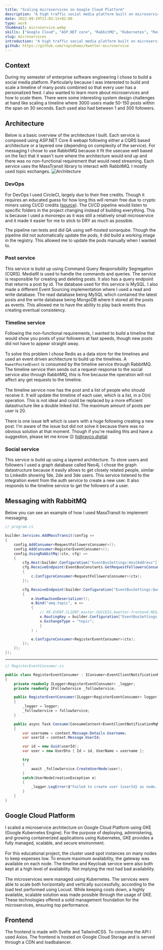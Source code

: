 ```yaml
---
title: "Scaling microservices on Google Cloud Platform"
description: "A high traffic social media platform built on microservices, using ASP.NET core, Redis, RabbitMQ and Kubernetes."
date: 2022-09-29T21:03:13+02:00
type: work
thumbnail: microservice.webp
skills: ["Google Cloud", "ASP.NET core", "RabbitMQ", "Kubernetes", "Redis"]
slug: microservices
introduction: "A high traffic social media platform built on microservices, using ASP.NET core, Redis, RabbitMQ and Kubernetes."
github: https://github.com/raycohaex/kwetter-microservice
---
```

## Context
During my semester of enterprise software engineering I chose to build a social media platform. Particularly because I was interested to build and scale a timeline of many posts combined so that every user has a personalized feed. I also wanted to learn more about microservices and how to scale them. There were some interesting system design challenges at hand like scaling a timeline where 3000 users made 50-150 posts within the span on 30 seconds. Each used also had between 1 and 300 followers.

## Architecture
Below is a basic overview of the architecture I built. Each service is composed using ASP.NET Core 6 webapi following either a CQRS based architecture or a layered one (depending on complexity of the service). For messaging I chose to use RabbitMQ because it fit the usecase well based on the fact that it wasn't sure where the architecture would end up and there was no non-functional requirement that would need streaming. Each service uses the MassTransit library to interact with RabbitMQ. I mostly used topic exchanges.
![Architecture](/microservice-architecture.jpg "Basic overview of the architecture")

### DevOps
For DevOps I used CircleCI, largely due to their free credits. Though it requires an educated guess for how long this will remain free due to crypto miners using CI/CD credits ([source](https://dev.to/n3wt0n/crypto-mining-is-killing-all-free-ci-cd-platforms-4chc)).
The CI/CD pipeline would listen to specific folders in the project changing instead of building everything. This is because I used a monorepo as it was still a relatively small microservice and it made it easier for me to stick to DRY as much as possible.

The pipeline ran tests and did QA using self-hosted sonarqube. Though the pipeline did not automatically update the pods, it did build a working image in the registry. This allowed me to update the pods manually when I wanted to.

### Post service
This service is build up using Command Query Responsibility Segregation (CQRS). MediatR is used to handle the commands and queries. The service is responsible for creating and deleting posts. It also has a query endpoint that returns a post by id. The database used for this service is MySQL. I also made a different Event Sourcing implementation where I used a read and write database. The read database being MySQL which contained the latest posts and the write database being MongoDB where it stored all the posts as events. This allowed me to have the ability to play back events thus creating eventual consistency.

### Timeline service
Following the non-functional requirements, I wanted to build a timeline that would show you posts of your followers at fast speeds, though new posts did not have to appear straight away.
\
\
To solve this problem I chose Redis as a data store for the timelines and used an event driven architecture to build up the timelines. A `KweetPostedEvent` is consumed by the timeline service through RabbitMQ. The timeline service then sends out a request-response to the social service also through RabbitMQ, this is fine because the operation will not affect any get requests to the timeline.
\
\
The timeline service now has the post and a list of people who should receive it. It will update the timeline of each user, which is a list, in a O(n) operation. This is not ideal and could be replaced by a more efficient datastructure like a double linked list. The maximum amount of posts per user is 20.
\
\
There is one issue left which is users with a huge following creating a new post. I'm aware of the issue but did not solve it because there was no obvious solution at that moment. Though if you're reading this and have a suggestion, please let me know 😉 hi@rayco.digital

### Social service
This service is build up using a layered architecture. To store users and followers I used a graph database called Neo4j. I chose the graph datastructure because it easily allows to get closely related people, similar to LinkedIn showing 1de, 2de and 3de users. This service listened to the integration event from the auth service to create a new user. It also responds to the timeline service to get the followers of a user.

## Messaging with RabbitMQ
Below you can see an example of how I used MassTransit to implement messaging.


```csharp
// program.cs

builder.Services.AddMassTransit(config =>
{
    config.AddConsumer<RequestFollowersConsumer>();
    config.AddConsumer<RegisterEventConsumer>();
    config.UsingRabbitMq((ctx, cfg) =>
    {
        cfg.Host(builder.Configuration["EventBusSettings:HostAddress"]);
        cfg.ReceiveEndpoint(EventBusConstants.GetRequestFollowersConsumer, c =>
        {
            c.ConfigureConsumer<RequestFollowersConsumer>(ctx);
        });

        cfg.ReceiveEndpoint(builder.Configuration["EventBusSettings:QueueName"], e =>
        {
            e.UseRawJsonDeserializer();
            e.Bind("amq.topic", x =>
            {
                // KK.EVENT.CLIENT.master.SUCCESS.kwetter-frontend.REGISTER
                x.RoutingKey = builder.Configuration["EventBusSettings:RoutingKey"]; 
                x.ExchangeType = "topic";
                }
            ) ;

            e.ConfigureConsumer<RegisterEventConsumer>(ctx);
        });
    });
});
```

____

```csharp
// RegisterEventConsumer.cs

public class RegisterEventConsumer : IConsumer<EventClientNotificationMqMsg>
{
    private readonly ILogger<RegisterEventConsumer> _logger;
    private readonly IFollowService _followService;

    public RegisterEventConsumer(ILogger<RegisterEventConsumer> logger, IFollowService followService)
    {
        _logger = logger;
        _followService = followService;
    }

    public async Task Consume(ConsumeContext<EventClientNotificationMqMsg> context)
    {
        var username = context.Message.Details.Username;
        var userId = context.Message.UserId;

        var id = new Guid(userId);
        var user = new UserDto { Id = id, UserName = username };

        try
        {
            await _followService.CreateUserNode(user);
        }
        catch(UserNodeCreationException e)
        {
            _logger.LogError($"Failed to create user {userId} as node. Reason: {e.Message}");
        }
    }
}
```

## Google Cloud Platform
I scaled a microservice architecture on Google Cloud Platform using GKE (Google Kubernetes Engine). For the purpose of deploying, administering, and growing containerized applications using Kubernetes, GKE provides a fully managed, scalable, and secure environment.
\
\
For this educational project, the cluster used spot instances on many nodes to keep expenses low. To ensure maximum availability, the gateway was available on each node. The timeline and Keycloak service were also both kept at a high level of availability. Not implying the rest had bad availability.
\
\
The microservices were managed using Kubernetes. The services were able to scale both horizontally and vertically successfully, according to the load test performed using Locust. While keeping costs down, a highly available, scalable solution was made possible through the usage of GKE. These technologies offered a solid management foundation for the microservices, ensuring top performance.

## Frontend
The frontend is made with Svelte and TailwindCSS. To consume the API I used Axios. The frontend is hosted on Google Cloud Storage and is served through a CDN and loadbalancer.
